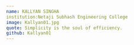 ```yaml
---
name: KALLYAN SINGHA
institution:Netaji Subhash Engineering College
image: Kallyan01.jpg
quote: Simplicity is the soul of efficiency.
github: Kallyan01
---
```

